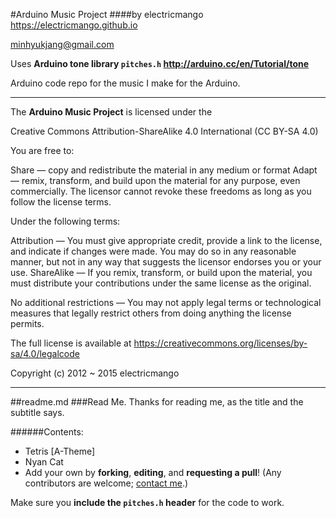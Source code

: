 #Arduino Music Project
####by electricmango
<https://electricmango.github.io>

<minhyukjang@gmail.com>

Uses **Arduino tone library <code>pitches.h</code> <http://arduino.cc/en/Tutorial/tone>**

Arduino code repo for the music I make for the Arduino.

---
The **Arduino Music Project** is licensed under the

Creative Commons Attribution-ShareAlike 4.0 International (CC BY-SA 4.0)

You are free to:

Share — copy and redistribute the material in any medium or format
Adapt — remix, transform, and build upon the material
for any purpose, even commercially.
The licensor cannot revoke these freedoms as long as you follow the license terms.

Under the following terms:

Attribution — You must give appropriate credit, provide a link to the license, and indicate if changes were made. You may do so in any reasonable manner, but not in any way that suggests the licensor endorses you or your use.
ShareAlike — If you remix, transform, or build upon the material, you must distribute your contributions under the same license as the original.

No additional restrictions — You may not apply legal terms or technological measures that legally restrict others from doing anything the license permits.

The full license is available at <https://creativecommons.org/licenses/by-sa/4.0/legalcode>
  
Copyright (c) 2012 ~ 2015 electricmango

---
##readme.md
###Read Me.
Thanks for reading me, as the title and the subtitle says.

######Contents:
* Tetris [A-Theme]
* Nyan Cat
* Add your own by **forking**, **editing**, and **requesting a pull**! (Any contributors are welcome; [contact me](minhyukjang@gmail.com).)

Make sure you **include the <code>pitches.h</code> header** for the code to work.
